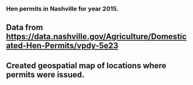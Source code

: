 ### Hen permits in Nashville for year 2015.
## Data from https://data.nashville.gov/Agriculture/Domesticated-Hen-Permits/vpdy-5e23
## Created geospatial map of locations where permits were issued.
